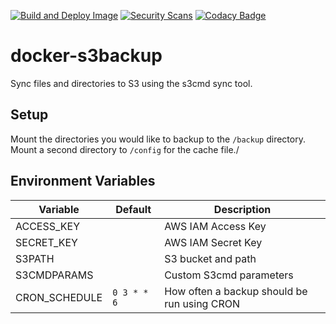 [![Build and Deploy Image](https://github.com/tkhom3/docker-s3backup/actions/workflows/build-and-deploy.yml/badge.svg)](https://github.com/tkhom3/docker-s3backup/actions/workflows/build-and-deploy.yml)
[![Security Scans](https://github.com/tkhom3/docker-s3backup/actions/workflows/security-scans-pr.yml/badge.svg)](https://github.com/tkhom3/docker-s3backup/actions/workflows/security-scans-pr.yml)
[![Codacy Badge](https://app.codacy.com/project/badge/Grade/5ea01db5c81a4898815f0c57c4472b67)](https://www.codacy.com/gh/tkhom3/docker-s3backup/dashboard?utm_source=github.com&amp;utm_medium=referral&amp;utm_content=tkhom3/docker-s3backup&amp;utm_campaign=Badge_Grade)

# docker-s3backup

Sync files and directories to S3 using the s3cmd sync tool.

## Setup

Mount the directories you would like to backup to the `/backup` directory.
Mount a second directory to `/config` for the cache file./

## Environment Variables

| **Variable**  | **Default** | **Description**                             |
|---------------|-------------|---------------------------------------------|
| ACCESS_KEY    |             | AWS IAM Access Key                          |
| SECRET_KEY    |             | AWS IAM Secret Key                          |
| S3PATH        |             | S3 bucket and path                          |
| S3CMDPARAMS   |             | Custom S3cmd parameters                     |
| CRON_SCHEDULE | `0 3 * * 6` | How often a backup should be run using CRON |
